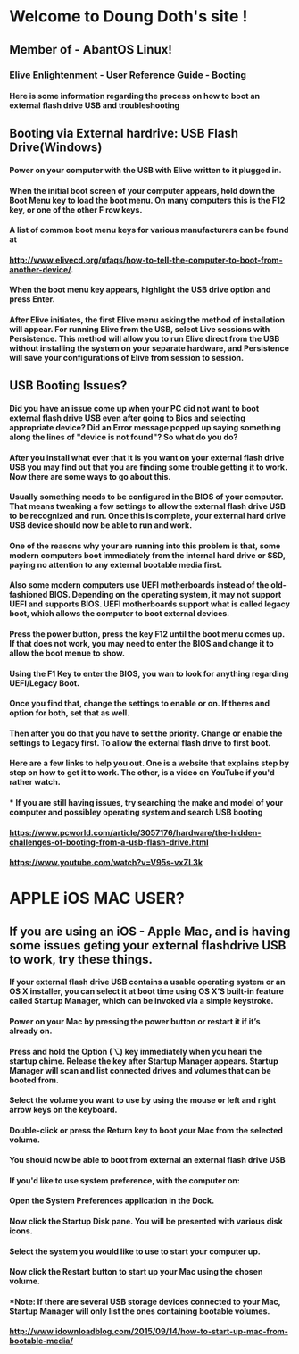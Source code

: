# Welcome to Doung Doth's site ! 

##  Member of - AbantOS Linux! 



### Elive Enlightenment - User Reference Guide - Booting
#### Here is some information regarding the process on how to boot an external flash drive USB and troubleshooting

## Booting via External hardrive: USB Flash Drive(Windows)

#### Power on your computer with the USB with Elive written to it plugged in. 
#### When the initial boot screen of your computer appears, hold down the Boot Menu key to load the boot menu. On many computers this is the F12 key, or one of the other F row keys. 

#### A list of common boot menu keys for various manufacturers can be found at
#### http://www.elivecd.org/ufaqs/how-to-tell-the-computer-to-boot-from-another-device/.

#### When the boot menu key appears, highlight the USB drive option and press Enter.
#### After Elive initiates, the first Elive menu asking the method of installation will appear. For running Elive from the USB, select Live sessions with Persistence. This method will allow you to run Elive direct from the USB without installing the system on your separate hardware, and Persistence will save your configurations of Elive from session to session.






## USB Booting Issues?
#### Did you have an issue come up when your PC did not want to boot external flash drive USB even after going to Bios and selecting appropriate device? Did an Error message popped up saying something along the lines of "device is not found"? So what do you do?

#### After you install what ever that it is you want on your external flash drive USB you may find out that you are finding some trouble getting it to work. Now there are some ways to go about this.
#### Usually something needs to be configured in the BIOS of your computer. That means tweaking a few settings to allow the external flash drive USB to be recognized and run. Once this is complete, your external hard drive USB device should now be able to run and work.

#### One of the reasons why your are running into this problem is that, some modern computers boot immediately from the internal hard drive or SSD, paying no attention to any external bootable media first. 
#### Also some modern computers use  UEFI motherboards instead of the old-fashioned BIOS.  Depending on the operating system, it may not   support UEFI  and supports BIOS. UEFI motherboards support what is called legacy boot, which allows the computer to boot external devices.

####  Press the power button, press the key F12 until the boot menu comes up. If that does not work, you may need to enter the BIOS and change it to allow the boot menue to show. 


#### Using the F1 Key to enter the BIOS, you wan to look for anything regarding UEFI/Legacy Boot. 

#### Once you find that, change the settings to enable or on. If theres and option for both, set that as well. 

#### Then after you do that you have to set the priority. Change or enable the settings to Legacy first. To allow the  external flash drive to first boot.




#### Here are a few links to help you out. One is a website that explains step by step on how to get it to work. The other, is a video on YouTube if you'd rather watch.


#### * If you are still having issues, try searching the make and model of your computer and possibley operating system and search USB booting


#### https://www.pcworld.com/article/3057176/hardware/the-hidden-challenges-of-booting-from-a-usb-flash-drive.html



#### https://www.youtube.com/watch?v=V95s-vxZL3k




# APPLE iOS MAC USER?

## If you are using an iOS - Apple Mac, and is having some issues geting your external flashdrive USB to work, try these things.



#### If your external flash drive USB contains a usable operating system or an OS X installer, you can select it at boot time using OS X’S built-in feature called Startup Manager, which can be invoked via a simple keystroke.



#### Power on your Mac by pressing the power button or restart it if it’s already on.


#### Press and hold the Option (⌥) key immediately when you heari the startup chime. Release the key after Startup Manager appears. Startup Manager will scan and list connected drives and volumes that can be booted from.


#### Select the volume you want to use by using the mouse or left and right arrow keys on the keyboard.


#### Double-click or press the Return key to boot your Mac from the selected volume.


#### You should now be able to boot from external an external flash drive USB


#### If you'd like to use system preference, with the computer on:


#### Open the System Preferences application in the Dock.


#### Now click the Startup Disk pane. You will be presented with various disk icons.


#### Select the system you would like to use to start your computer up.


#### Now click the Restart button to start up your Mac using the chosen volume.


#### *Note: If there are several USB storage devices connected to your Mac, Startup Manager will only list the ones containing bootable volumes.


#### http://www.idownloadblog.com/2015/09/14/how-to-start-up-mac-from-bootable-media/

